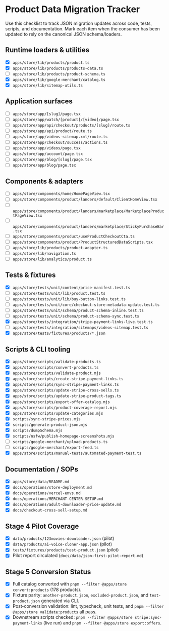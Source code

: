 # Product Data Migration Tracker

Use this checklist to track JSON migration updates across code, tests, scripts, and documentation. Mark each item when the consumer has been updated to rely on the canonical JSON schema/loaders.

## Runtime loaders & utilities
- [x] `apps/store/lib/products/product.ts`
- [x] `apps/store/lib/products/products-data.ts`
- [ ] `apps/store/lib/products/product-schema.ts`
- [x] `apps/store/lib/google-merchant/catalog.ts`
- [x] `apps/store/lib/sitemap-utils.ts`

## Application surfaces
- [ ] `apps/store/app/[slug]/page.tsx`
- [ ] `apps/store/app/watch/[product]/[video]/page.tsx`
- [ ] `apps/store/app/api/checkout/products/[slug]/route.ts`
- [ ] `apps/store/app/api/product/route.ts`
- [ ] `apps/store/app/videos-sitemap.xml/route.ts`
- [ ] `apps/store/app/checkout/success/actions.ts`
- [ ] `apps/store/app/videos/page.tsx`
- [ ] `apps/store/app/account/page.tsx`
- [ ] `apps/store/app/blog/[slug]/page.tsx`
- [ ] `apps/store/app/blog/page.tsx`

## Components & adapters
- [ ] `apps/store/components/home/HomePageView.tsx`
- [ ] `apps/store/components/product/landers/default/ClientHomeView.tsx`
- [ ] `apps/store/components/product/landers/marketplace/MarketplaceProductPageView.tsx`
- [ ] `apps/store/components/product/landers/marketplace/StickyPurchaseBar.tsx`
- [ ] `apps/store/components/product/useProductCheckoutCta.ts`
- [ ] `apps/store/components/product/ProductStructuredDataScripts.tsx`
- [ ] `apps/store/lib/products/product-adapter.ts`
- [ ] `apps/store/lib/navigation.ts`
- [ ] `apps/store/lib/analytics/product.ts`

## Tests & fixtures
- [x] `apps/store/tests/unit/content/price-manifest.test.ts`
- [ ] `apps/store/tests/unit/lib/product.test.ts`
- [ ] `apps/store/tests/unit/lib/buy-button-links.test.ts`
- [ ] `apps/store/tests/unit/core/checkout-store-metadata-update.test.ts`
- [ ] `apps/store/tests/unit/schema/product-schema-inline.test.ts`
- [ ] `apps/store/tests/unit/schema/product-schema-sync.test.ts`
- [x] `apps/store/tests/integration/stripe-payment-links-live.test.ts`
- [ ] `apps/store/tests/integration/sitemaps/videos-sitemap.test.ts`
- [x] `apps/store/tests/fixtures/products/*.json`

## Scripts & CLI tooling
- [x] `apps/store/scripts/validate-products.ts`
- [x] `apps/store/scripts/convert-products.ts`
- [x] `apps/store/scripts/validate-product.mjs`
- [x] `apps/store/scripts/create-stripe-payment-links.ts`
- [x] `apps/store/scripts/sync-stripe-payment-links.ts`
- [x] `apps/store/scripts/update-stripe-cross-sells.ts`
- [x] `apps/store/scripts/update-stripe-product-tags.ts`
- [x] `apps/store/scripts/export-offer-catalog.mjs`
- [x] `apps/store/scripts/product-coverage-report.mjs`
- [x] `apps/store/scripts/update-categories.mjs`
- [x] `scripts/sync-stripe-prices.mjs`
- [x] `scripts/generate-product-json.mjs`
- [x] `scripts/dumpSchema.mjs`
- [x] `scripts/nsfw/publish-homepage-screenshots.mjs`
- [ ] `scripts/google-merchant/upload-products.ts`
- [ ] `scripts/google-merchant/export-feed.ts`
- [x] `apps/store/scripts/manual-tests/automated-payment-test.ts`

## Documentation / SOPs
- [x] `apps/store/data/README.md`
- [x] `docs/operations/store-deployment.md`
- [x] `docs/operations/vercel-envs.md`
- [x] `docs/operations/MERCHANT-CENTER-SETUP.md`
- [x] `docs/operations/adult-downloader-price-update.md`
- [x] `docs/checkout-cross-sell-setup.md`

## Stage 4 Pilot Coverage
- [x] `data/products/123movies-downloader.json` (pilot)
- [x] `data/products/ai-voice-cloner-app.json` (pilot)
- [x] `tests/fixtures/products/test-product.json` (pilot)
- [x] Pilot report circulated (`docs/data/json-first-pilot-report.md`)

## Stage 5 Conversion Status
- [x] Full catalog converted with `pnpm --filter @apps/store convert:products` (178 products).
- [x] Fixture parity: `another-product.json`, `excluded-product.json`, and `test-product.json` generated via CLI.
- [x] Post-conversion validation: lint, typecheck, unit tests, and `pnpm --filter @apps/store validate:products` all pass.
- [x] Downstream scripts checked: `pnpm --filter @apps/store stripe:sync-payment-links` (live run) and `pnpm --filter @apps/store export:offers`.
